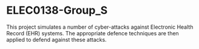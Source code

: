 # ELEC0138-Group_S

This project simulates a number of cyber-attacks against Electronic Health Record (EHR) systems. The appropriate defence techniques are then applied to defend against these attacks.
